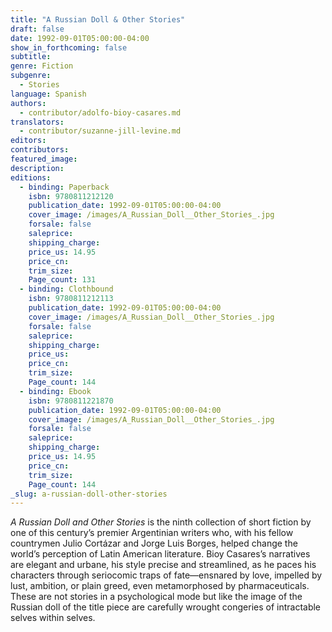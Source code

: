```yaml
---
title: "A Russian Doll & Other Stories"
draft: false
date: 1992-09-01T05:00:00-04:00
show_in_forthcoming: false
subtitle:
genre: Fiction
subgenre:
  - Stories
language: Spanish
authors:
  - contributor/adolfo-bioy-casares.md
translators:
  - contributor/suzanne-jill-levine.md
editors:
contributors:
featured_image:
description:
editions:
  - binding: Paperback
    isbn: 9780811212120
    publication_date: 1992-09-01T05:00:00-04:00
    cover_image: /images/A_Russian_Doll__Other_Stories_.jpg
    forsale: false
    saleprice:
    shipping_charge:
    price_us: 14.95
    price_cn:
    trim_size:
    Page_count: 131
  - binding: Clothbound
    isbn: 9780811212113
    publication_date: 1992-09-01T05:00:00-04:00
    cover_image: /images/A_Russian_Doll__Other_Stories_.jpg
    forsale: false
    saleprice:
    shipping_charge:
    price_us:
    price_cn:
    trim_size:
    Page_count: 144
  - binding: Ebook
    isbn: 9780811221870
    publication_date: 1992-09-01T05:00:00-04:00
    cover_image: /images/A_Russian_Doll__Other_Stories_.jpg
    forsale: false
    saleprice:
    shipping_charge:
    price_us: 14.95
    price_cn:
    trim_size:
    Page_count: 144
_slug: a-russian-doll-other-stories
---
```


_A Russian Doll and Other Stories_ is the ninth collection of short fiction by one of this century’s premier Argentinian writers who, with his fellow countrymen Julio Cortázar and Jorge Luis Borges, helped change the world’s perception of Latin American literature. Bioy Casares’s narratives are elegant and urbane, his style precise and streamlined, as he paces his characters through seriocomic traps of fate––ensnared by love, impelled by lust, ambition, or plain greed, even metamorphosed by pharmaceuticals. These are not stories in a psychological mode but like the image of the Russian doll of the title piece are carefully wrought congeries of intractable selves within selves.

